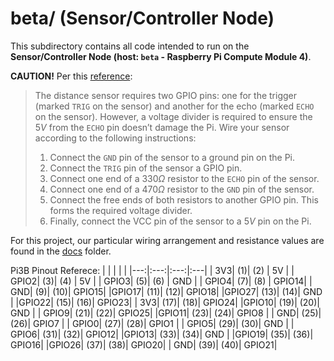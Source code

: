 # beta/ (Sensor/Controller Node)

This subdirectory contains all code intended to run on the **Sensor/Controller Node (host: `beta` - Raspberry Pi Compute Module 4)**.

**CAUTION!** 
Per this [reference](https://gpiozero.readthedocs.io/en/stable/api_input.html#distancesensor-hc-sr04):  

> The distance sensor requires two GPIO pins: one for the trigger (marked `TRIG` on the sensor) and another for the echo (marked `ECHO` on the sensor). However, a voltage divider is required to ensure the $5V$ from the `ECHO` pin doesn’t damage the Pi. Wire your sensor according to the following instructions: 
> 1. Connect the `GND` pin of the sensor to a ground pin on the Pi. 
> 2. Connect the `TRIG` pin of the sensor a GPIO pin. 
> 3. Connect one end of a $330Ω$ resistor to the `ECHO` pin of the sensor. 
> 4. Connect one end of a $470Ω$ resistor to the `GND` pin of the sensor. 
> 5. Connect the free ends of both resistors to another GPIO pin. This forms the required voltage divider. 
> 6. Finally, connect the VCC pin of the sensor to a $5V$ pin on the Pi. 

For this project, our particular wiring arrangement and resistance values are found in the [docs](/docs/) folder. 

Pi3B Pinout Referece: 
| | | | |
|---:|:---:|:---:|:---|
|   3V3|  (1)| (2) | 5V    |
| GPIO2|  (3)| (4) | 5V    |
| GPIO3|  (5)| (6) | GND   |
| GPIO4|  (7)| (8) | GPIO14|
|   GND|  (9)| (10)| GPIO15|
|GPIO17| (11)| (12)| GPIO18|
|GPIO27| (13)| (14)| GND   |
|GPIO22| (15)| (16)| GPIO23|
|   3V3| (17)| (18)| GPIO24|
|GPIO10| (19)| (20)| GND   |
| GPIO9| (21)| (22)| GPIO25|
|GPIO11| (23)| (24)| GPIO8 |
|   GND| (25)| (26)| GPIO7 |
| GPIO0| (27)| (28)| GPIO1 |
| GPIO5| (29)| (30)| GND   |
| GPIO6| (31)| (32)| GPIO12|
|GPIO13| (33)| (34)| GND   |
|GPIO19| (35)| (36)| GPIO16|
|GPIO26| (37)| (38)| GPIO20|
|   GND| (39)| (40)| GPIO21|
